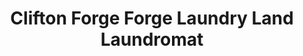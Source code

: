 ---
title: "Clifton Forge Forge Laundry Land Laundromat"
url: /clifton-forge/clifton-forge-forge-laundry-land-laundromat/
shop: laundry
---